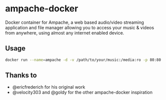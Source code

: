 # ampache-docker

Docker container for Ampache, a web based audio/video streaming application and file manager allowing you to access your music & videos from anywhere, using almost any internet enabled device.

## Usage
```bash
docker run --name=ampache -d -v /path/to/your/music:/media:ro -p 80:80 ampache/ampache
```

## Thanks to
- @ericfrederich for his original work
- @velocity303 and @goldy for the other ampache-docker inspiration
